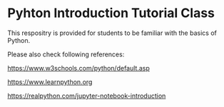 # Pyhton Introduction Tutorial Class

 
 This respositry is provided for students to be familiar with the basics of Python.
 
 Please also check following references:
 
https://www.w3schools.com/python/default.asp

https://www.learnpython.org

https://realpython.com/jupyter-notebook-introduction
